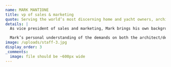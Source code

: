 ```yaml
---
name: MARK MANTIONE
title: vp of sales & marketing
quote: Serving the world’s most discerning home and yacht owners, architects and builders is an art.  Merritt is a family of fine artisans.
details: |
  As vice president of sales and marketing, Mark brings his own background as a luxury residential builder and as an entrepreneur to his role of expanding awareness and opportunities for Merritt.  A master networker and relationship builder, Mark has built a powerful contact database of designers, architects, general contractors, and owner's representatives both domestically and internationally.

  Mark’s personal understanding of the demands on both the architect/designer side, as well as on the millworking team, enable him to be both connector and problem solver at the critical stage of project inception. He knows no limits to ensuring that both client and company are served and that all expectations are exceeded. He sees his role not solely as sales and marketing but one that always keeps the entire project cycle in focus. 
image: /uploads/staff-3.jpg
display_order: 3
_comments:
  image: file should be ~600px wide
---
```


